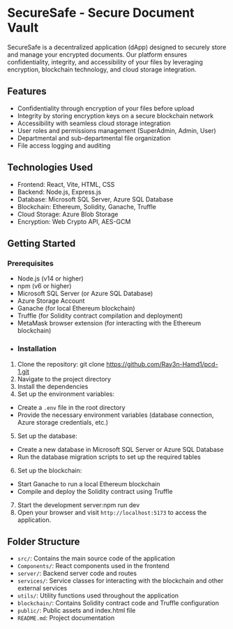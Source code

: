 # SecureSafe - Secure Document Vault

SecureSafe is a decentralized application (dApp) designed to securely store and manage your encrypted documents. Our platform ensures confidentiality, integrity, and accessibility of your files by leveraging encryption, blockchain technology, and cloud storage integration.
## Features

- Confidentiality through encryption of your files before upload
- Integrity by storing encryption keys on a secure blockchain network
- Accessibility with seamless cloud storage integration
- User roles and permissions management (SuperAdmin, Admin, User)
- Departmental and sub-departmental file organization
- File access logging and auditing

## Technologies Used

- Frontend: React, Vite, HTML, CSS
- Backend: Node.js, Express.js
- Database: Microsoft SQL Server, Azure SQL Database
- Blockchain: Ethereum, Solidity, Ganache, Truffle
- Cloud Storage: Azure Blob Storage
- Encryption: Web Crypto API, AES-GCM

## Getting Started

### Prerequisites

- Node.js (v14 or higher)
- npm (v6 or higher)
- Microsoft SQL Server (or Azure SQL Database)
- Azure Storage Account
- Ganache (for local Ethereum blockchain)
- Truffle (for Solidity contract compilation and deployment)
- MetaMask browser extension (for interacting with the Ethereum blockchain)
- ### Installation

1. Clone the repository:
git clone https://github.com/Ray3n-Hamd1/pcd-1.git
2. Navigate to the project directory
3. Install the dependencies
4. Set up the environment variables:
- Create a `.env` file in the root directory
- Provide the necessary environment variables (database connection, Azure storage credentials, etc.)

5. Set up the database:
- Create a new database in Microsoft SQL Server or Azure SQL Database
- Run the database migration scripts to set up the required tables

6. Set up the blockchain:
- Start Ganache to run a local Ethereum blockchain
- Compile and deploy the Solidity contract using Truffle

7. Start the development server:npm run dev
8. Open your browser and visit `http://localhost:5173` to access the application.

## Folder Structure

- `src/`: Contains the main source code of the application
- `Components/`: React components used in the frontend
- `server/`: Backend server code and routes
- `services/`: Service classes for interacting with the blockchain and other external services
- `utils/`: Utility functions used throughout the application
- `blockchain/`: Contains Solidity contract code and Truffle configuration
- `public/`: Public assets and index.html file
- `README.md`: Project documentation
